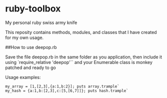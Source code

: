 # ruby-toolbox

My personal ruby swiss army knife

This reposity contains methods, modules, and classes that I have created for my own usage.

##How to use deepop.rb

Save the file deepop.rb in the same folder as you application, then include it using `require_relative 'deepop'`` and your Enumerable class
is monkey patched and ready to go

Usage examples:

```
my_array = [1,[2,3],{a:1,b:2}]; puts array.trample`
my_hash = {a:1,b:[2,3],c:[5,[6,7]]}; puts hash.trample`
```
